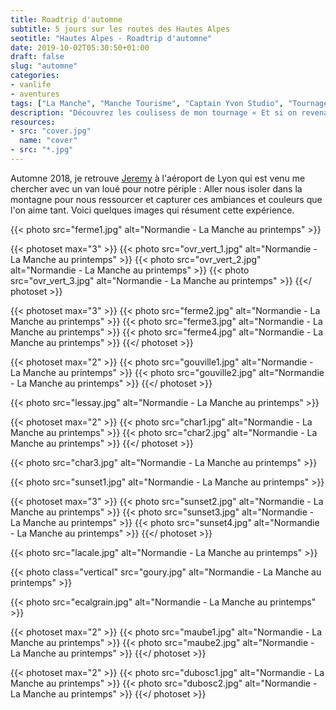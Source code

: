 ```yaml
---
title: Roadtrip d'automne
subtitle: 5 jours sur les routes des Hautes Alpes
seotitle: "Hautes Alpes - Roadtrip d'automne"
date: 2019-10-02T05:30:50+01:00
draft: false
slug: "automne"
categories:
- vanlife
- aventures
tags: ["La Manche", "Manche Tourisme", "Captain Yvon Studio", "Tournage", "Tourisme", "Cabane", "Famille", "Vacances", "Normandie"]
description: "Découvrez les coulisess de mon tournage « Et si on revenait à l'essentiel ? » dans la Manche avec Captain Yvon Studio"
resources:
- src: "cover.jpg"
  name: "cover"
- src: "*.jpg"
---
```


Automne 2018, je retrouve [Jeremy](https://djisupertramp.com) à l'aéroport de Lyon qui est venu me chercher avec un van loué pour notre périple : Aller nous isoler dans la montagne pour nous ressourcer et capturer ces ambiances et couleurs que l'on aime tant. Voici quelques images qui résument cette expérience.

{{< photo src="ferme1.jpg" alt="Normandie - La Manche au printemps" >}}

{{< photoset max="3" >}}
  {{< photo src="ovr_vert_1.jpg" alt="Normandie - La Manche au printemps" >}}
  {{< photo src="ovr_vert_2.jpg" alt="Normandie - La Manche au printemps" >}}
  {{< photo src="ovr_vert_3.jpg" alt="Normandie - La Manche au printemps" >}}
{{</ photoset >}}

{{< photoset max="3" >}}
  {{< photo src="ferme2.jpg" alt="Normandie - La Manche au printemps" >}}
  {{< photo src="ferme3.jpg" alt="Normandie - La Manche au printemps" >}}
  {{< photo src="ferme4.jpg" alt="Normandie - La Manche au printemps" >}}
{{</ photoset >}}

{{< photoset max="2" >}}
  {{< photo src="gouville1.jpg" alt="Normandie - La Manche au printemps" >}}
  {{< photo src="gouville2.jpg" alt="Normandie - La Manche au printemps" >}}
{{</ photoset >}}

{{< photo src="lessay.jpg" alt="Normandie - La Manche au printemps" >}}

{{< photoset max="2" >}}
  {{< photo src="char1.jpg" alt="Normandie - La Manche au printemps" >}}
  {{< photo src="char2.jpg" alt="Normandie - La Manche au printemps" >}}
{{</ photoset >}}

{{< photo src="char3.jpg" alt="Normandie - La Manche au printemps" >}}

{{< photo src="sunset1.jpg" alt="Normandie - La Manche au printemps" >}}

{{< photoset max="3" >}}
  {{< photo src="sunset2.jpg" alt="Normandie - La Manche au printemps" >}}
  {{< photo src="sunset3.jpg" alt="Normandie - La Manche au printemps" >}}
  {{< photo src="sunset4.jpg" alt="Normandie - La Manche au printemps" >}}
{{</ photoset >}}

{{< photo src="lacale.jpg" alt="Normandie - La Manche au printemps" >}}

{{< photo class="vertical" src="goury.jpg" alt="Normandie - La Manche au printemps" >}}

{{< photo src="ecalgrain.jpg" alt="Normandie - La Manche au printemps" >}}

{{< photoset max="2" >}}
  {{< photo src="maube1.jpg" alt="Normandie - La Manche au printemps" >}}
  {{< photo src="maube2.jpg" alt="Normandie - La Manche au printemps" >}}
{{</ photoset >}}

{{< photoset max="2" >}}
  {{< photo src="dubosc1.jpg" alt="Normandie - La Manche au printemps" >}}
  {{< photo src="dubosc2.jpg" alt="Normandie - La Manche au printemps" >}}
{{</ photoset >}}
